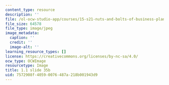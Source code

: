 ```yaml
---
content_type: resource
description: ''
file: /ol-ocw-studio-app/courses/15-s21-nuts-and-bolts-of-business-plans-january-iap-2014/7572908f40590076487a218b001943d9_Slide35b.JPG
file_size: 64578
file_type: image/jpeg
image_metadata:
  caption: ''
  credit: ''
  image-alt: ''
learning_resource_types: []
license: https://creativecommons.org/licenses/by-nc-sa/4.0/
ocw_type: OCWImage
resourcetype: Image
title: 1.1 slide 35b
uid: 7572908f-4059-0076-487a-218b001943d9
---
```

